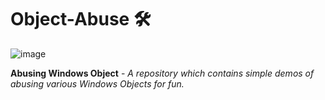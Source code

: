 # Object-Abuse 🛠️

![image](https://user-images.githubusercontent.com/49472311/232283767-a8b91219-d3bf-4af6-a6e9-4b1ba62221cb.png)



**Abusing Windows Object** - *A repository which contains simple demos of abusing various Windows Objects for fun.*


